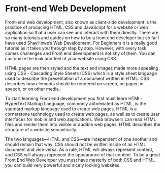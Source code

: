 # Front-end Web Development

Front-end web development, also known as client-side development is the practice of producing HTML, CSS and JavaScript for a website or web application so that a user can see and interact with them directly. There are so many tutorials and guides on how to be a front end developer but so far I have used ShayHowe’s Web Development. For Beginners it is a really good tutorial as it takes you through step by step. However, with every task comes challenges and Front end development is not shy of them. You can customize the look and feel of your website using CSS.


HTML pages are then styled and the text and images made more appealing using CSS - Cascading Style Sheets (CSS) which is a style sheet language used to describe the presentation of a document written in HTML. CSS describes how elements should be rendered on screen, on paper, in speech, or on other media.


To start learning Front end development you first must learn HTMl - HyperText Markup Language, commonly abbreviated as HTML, is the standard markup language used to create web pages. HTML is a cornerstone technology used to create web pages, as well as to create user interfaces for mobile and web applications. Web browsers can read HTML files and render them into visible or audible web pages. HTML describes the structure of a website semantically.


The two languages—HTML and CSS—are independent of one another and should remain that way. CSS should not be written inside of an HTML document and vice versa. As a rule, HTML will always represent content, and CSS will always represent the appearance of that content.
To be a great Front End Web Developer you must have masterly of both CSS and HTML you can build very powerful and nicely looking websites.